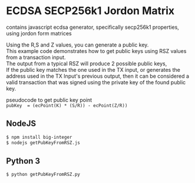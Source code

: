 # ECDSA SECP256k1 Jordon Matrix
contains javascript ecdsa generator, specifically secp256k1 properties, using jordon form matrices

Using the R,S and Z values, you can generate a public key.  
This example code demonstrates how to get public keys using RSZ values from a transaction input.  
The output from a typical RSZ will produce 2 possible public keys,  
If the public key matches the one used in the TX input, or generates the address used in the TX Input's previous output, then it can be considered a valid transaction that was signed using the private key of the found public key.

pseudocode to get public key point  
`pubKey  = (ecPoint(K) * (S/R)) - ecPoint(Z/R))`

## NodeJS
```bash
$ npm install big-integer
$ nodejs getPubKeyFromRSZ.js
```

## Python 3
`$ python getPubKeyFromRSZ.py`


